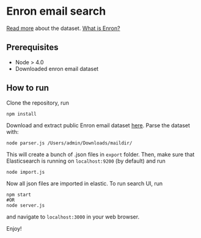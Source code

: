 # Enron email search

[Read more](https://www.cs.cmu.edu/~./enron/) about the dataset. [What is Enron?](https://en.wikipedia.org/wiki/Enron)

## Prerequisites

* Node > 4.0
* Downloaded enron email dataset

## How to run

Clone the repository, run

```
npm install
```

Download and extract public Enron email dataset [here](https://www.cs.cmu.edu/~./enron/). Parse the dataset with:

```
node parser.js /Users/admin/Downloads/maildir/
```

This will create a bunch of .json files in `export` folder. Then, make sure that Elasticsearch is running on `localhost:9200` (by default) and run

```
node import.js
```

Now all json files are imported in elastic. To run search UI, run

```
npm start
#OR
node server.js
```

and navigate to `localhost:3000` in your web browser.

Enjoy!
